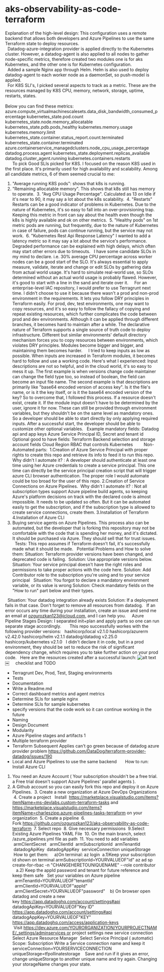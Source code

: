# aks-observability-as-code-terraform
Explanation of the high-level design:
This configuration uses a remote backend that allows both developers and Azure Pipelines to use the same Terraform state to deploy resources. 
<br />
 
Datadog-azure-integration provider is applied directly to the Kubernetes cluster. However, a datadog-agent is also applied to all nodes to gather node-specific metrics, therefore created two modules one is for aks Kubernetes, and the other one is for Kubernetes configuration. 
<br />
 
Added a sample Nginx app through Helm. Helm is also used to deploy datadog-agent to each worker node as a daemonSet, so push-model is applied.
<br />
 
For K8S SLI's, I picked several aspects to track as a metric. These are the resources managed by K8S CPU, memory, network, storage, uptime, restarts, states.
<br />
 
 <br />
Below you can find these metrics:
azure.compute_virtualmachinescalesets.data_disk_bandwidth_consumed_percentage
kubernetes_state.pod.count
kubernetes_state.node.memory_allocatable
kubernetes_state.pdb.pods_healthy
kubernetes.memory.usage
kubernetes.memory.limit
kubernetes_state.container.status_report.count.terminated
kubernetes_state.container.terminated
azure.containerservice_managedclusters.node_cpu_usage_percentage
datadog.process.agent
kubernetes_state.deployment.replicas_available
datadog.cluster_agent.running
kubernetes.containers.restarts
<br />
 
 
 
To pick Good SLIs picked for K8S. I focused on the reason K8S used in the first place. It's primarily used for high availability and scalability. Among all candidate metrics, 6 of them seemed crucial to me:
<br />
1. "Average running K8S pods": shows that k8s is running.
2. "Remaining allocatable memory". This shows that k8s still has memory to operate.
 3. "Avg CPU Usage Percentage". Calculated as 13 on Idle if it's near to 90, it may say a lot about the k8s scalability.
 4. "Restarts" Restarts can be a good indicator of problems in Kubernetes. Due to the nature of Kubernetes, it's so easy to fall into an over-provisioning trap. Keeping this metric in front can say about the health even though the k8s is highly available and ok on other metrics.
 5. "Healthy pods" on 1st metric pods are running, but frequently, due to the nature of Kubernetes in case of failure, pods can continue running, but the service may not work.
 6. "Kubernetes Rest Api Response Latency" I wanted to add a latency metric so it may say a lot about the service's performance. Degraded performance can be explained with high delays, which often may start other errors due to timeouts.
 
I have some candidate SLOs in my mind to declare. i.e. 30% average CPU percentage across worker nodes can be a good start of the SLO. It's always essential to apply measure, validate, iterate and change or edit SLOs by gathering data from actual world usage. It's hard to simulate real-world use, so SLOs determined without an actual world usage is probably flawed. However, it's good to start with a line in the sand and iterate over it.
 
 
For an enterprise-level IAC repository, I would prefer to use Terragrunt next time. I didn't choose to use it because there wasn't a prod and non-prod environment in the requirements. It lets you follow DRY principles in Terraform easily. For prod, dev, test environments, one may want to copy resources, and it's so easy to follow the fallacy of copying and repeat existing resources, which further complicates the code between prod and dev environments. Although it can be applied through different branches, it becomes hard to maintain after a while. The declarative nature of Terraform supports a single source of truth code to deploy infrastructure. Different but similar environments' default directory mechanism forces you to copy resources between environments, which violates DRY principles. Modules become bigger and bigger, and maintaining them becomes harder.
 
 
I tried to keep inputs as low as possible. When inputs are increased in Terraform modules, it becomes hard to follow and use a working code. Here's what I experienced: Input descriptions are not so helpful, and in the cloud world, it's so easy to mess it up. The first example is when versions change code maintainer can change the field type too, so instead of boolean, the field can become an input file name. The second example is that descriptions are primarily like "base64 encoded version of access key". Is it the file's name, or is it the key itself, or is it the base64 encoded version of the key? So to overcome that, I followed this process. If a resource doesn't exist, create it. If the module input doesn't have to be determined by the user, ignore it for now. These can still be provided through environment variables, but they shouldn't be on the same level as mandatory ones. So a developer should be able to start directly by only applying required inputs. After a successful start, the developer should be able to customize other optional variables.
 
Example mandatory fields:
Datadog api and app keys
Azure Service Principal ID, Secret and tenant id
 
Optional good to have fields:
Terraform Backend selection and storage account fields
Cloud Region
RBAC that controls Kubernetes
 
 
 
 
Non-Automated parts: 
1.Creation of Azure Service Principal with proper rights to create this repo and retrieve its info to feed it to run this repo. 
Why didn't I automate it? : A developer should authenticate at least one time using her Azure credentials to create a service principal. This one time can directly be the service principal creation script that will trigger azure CLI browser authentication. The proper role I would automate could be too broad for the user of this repo.
2.Creation of Service Connections on Azure Pipelines. 
Why didn't I automate it? : Not all subscription types support Azure pipeline build agents, so keeping Azure's platform decisions on track with the declared code is almost impossible. It needs to be updated so often. But it can be automated easily to get the subscription, and if the subscription type is allowed to create service connections, create them.
3.Installation of Terraform
4.Installation of Azure CLI  
1. Buying service agents on Azure Pipelines. This process also can be automated, but the developer that is forking this repository may not be comfortable with the code that is spending her money, and it's dictated. It should be purchased via Azure. They should sell that for trust issues.
 
 
Tests:
This repo assumes if Terraform doesn't fail, it's successfully made what it should be made.
 
Potential Problems and How to solve them:
Situation: Terraform provider versions have been changed, and deprecated code is failing. 
Solution: Use appropriate versions below.
 
Situation: Your service principal doesn't have the right roles and permissions to take proper actions with the code here.
Solution: Add Contributor role to the subscription you're using and to your service principal
 
Situation: You forgot to declare a mandatory environment variable, or its value is wrong
Solution: Check mandatory fields on the "How to run" part below and their types.

 
Situation: Your datadog integration already exists
Solution: If a deployment fails in that case. Don't forget to remove all resources from datadog.
 
If an error occurs any time during your installation, create an issue and send me an email at ozgurozkan123@icloud.com, and I can help you.
 
 
Azure Pipeline Stages Design: I separated init+plan and apply parts so one can run separate stage accordingly.
 
 
 
This repo successfully workes with the following provider versions:
 
hashicorp/local v2.1.0
hashicorp/azurerm v2.42.0
hashicorp/helm v2.1.1
datadog/datadog v2.25.0
hashicorp/kubernetes v2.1.0
 
I didn't declare it in code, but in a prod environment, they should be set to reduce the risk of significant dependency change, which requires you to take further action on your prod code.
 
Here are the resources created after a successful launch:
![alt text](https://reminis-pip-alb.s3.amazonaws.com/schema.jpg)
 
￼
 
 
checklist and TODO
* Terragrunt Dev, Prod, Test, Staging environments
* Tests
* Documentation
* Write a Readme.md
* Correct dashboard metrics and agent metrics
* Determine SLIs for sample nginx
* Determine SLIs for sample kubernetes
* specify versions that the code work so it can continue working in the future
* Naming
* Design Document
* Modularity
* Azure Pipeline stages and artifacts 1
* Multiple terraform provider
* Terraform Subsequent Applies can't go green because of datadog azure provider problem https://github.com/DataDog/terraform-provider-datadog/issues/190
* Local and Azure Pipelines to use the same backend
 
 
 
How to run:
Install Azure CLI
1. You need an Azure Account ( Your subscription shouldn't be a free trial. a Free trial doesn't support Azure Pipelines' parallel agents ). 
2. A Github account so you can easily fork this repo and deploy it on Azure Pipelines.
 3. Create a new organization at Azure DevOps Organizations
 4. Create a project 
 Install 
https://marketplace.visualstudio.com/items?itemName=ms-devlabs.custom-terraform-tasks
and
https://marketplace.visualstudio.com/items?itemName=charleszipp.azure-pipelines-tasks-terraform
on your organization
 5. Create a pipeline
 6. Fork https://github.com/ozgurozkan123/aks-observability-as-code-terraform
 7. Select repo
 8. Give necessary permissions
 9.Select Existing Azure Pipelines YAML File
 10. On the main branch, select /azure_pipelines.yml file as path
 11. You need to add variables
 armClientSecret
  armClientId
 armSubscriptionId
 armTenantId
 datadogApiKey
 datadogAppKey
 serviceConnection
uniqueStorage
 
 
 How to get them:
    a)On terminal:
az login 
a.1)Keep your subscription id shown on terminal armSubscriptionId=YOURVALUEOF"id"
az ad sp create-for-rbac -n "CHANGEHERETOUNIQUENAME" --role contributor
     a.2) Keep the appId password and tenant for future reference and keep them safe
  Set your variables on Azure pipeline
  armTenantId=YOURVALUEOF"tenantId"
  armClientId=YOURVALUEOF"appId"
  armClientSecret=YOURVALUEOF"password"
  
b) On browser open datadog and create a new key https://app.datadoghq.com/account/settings#api
  datadogApiKey=YOURVALUEOF"Key ID" https://app.datadoghq.com/account/settings#api
datadogAppKey=YOURVALUEOF"KEY" https://app.datadoghq.com/access/application-keys
 
 Visit https://dev.azure.com/YOURORGANIZATION/YOURPROJECTNAME/_settings/adminservices or project settings new service connection
Select Azure Resource Manager
 Select Service Principal ( automatic)
Scope: Subscription
Write a Service connection name and keep it
serviceConnection=YOURSERVICECONNECTION
uniqueStorage=tfpollinatestorage
 
 Save and run
if it gives an error, change uniqueStorage to another unique name and try again. Changing your storageName changes your state.
 

